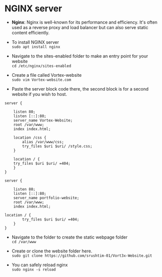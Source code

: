 # NGINX server

- **Nginx**: Nginx is well-known for its performance and efficiency. It's often used as a reverse proxy and load balancer but can also serve static content efficiently.

- To install NGINX server    
`sudo apt install nginx`    

- Navigate to the sites-enabled folder to make an entry point for your website   
`cd /etc/nginx/sites-enabled`    

- Create a file called Vortex-website    
`sudo vim Vortex-website.com`    

- Paste the server block code there, the second block is for a second website if you wish to host.
```
server {

    listen 80;
    listen [::]:80;
    server_name Vortex-Website;
    root /var/www;
    index index.html;

    location /css {
        alias /var/www/css;
        try_files $uri $uri/ /style.css;
    }

    location / {
	try_files $uri $uri/ =404;
    }
}

server {

    listen 80;
    listen [::]:80;
    server_name portfolio-website;
    root /var/www;
    index index.html;

location / {
    	try_files $uri $uri/ =404;
    }
}
```

- Navigate to the folder to create the static webpage folder    
`cd /var/www`

- Create or clone the website folder here.   
`sudo git clone https://github.com/srushtim-01/Vort3x-Website.git`   

- You can safely reload nginx    
`sudo nginx -s reload`


